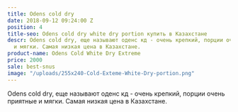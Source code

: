 ```yaml
---
title: Odens cold dry
date: 2018-09-12 09:24:00 Z
position: 4
title-seo: Odens cold dry white dry portion купить в Казахстане
descr: Odens cold dry, еще называют оденс кд - очень крепкий, порции очень приятные
  и мягки. Самая низкая цена в Казахстане.
product-name: Odens Cold White Dry Extreme
price: 2000
sale: best-snus
image: "/uploads/255x240-Cold-Exteme-White-Dry-portion.png"
---
```


Odens cold dry, еще называют оденс кд - очень крепкий, порции очень приятные и мягки. Самая низкая цена в Казахстане.